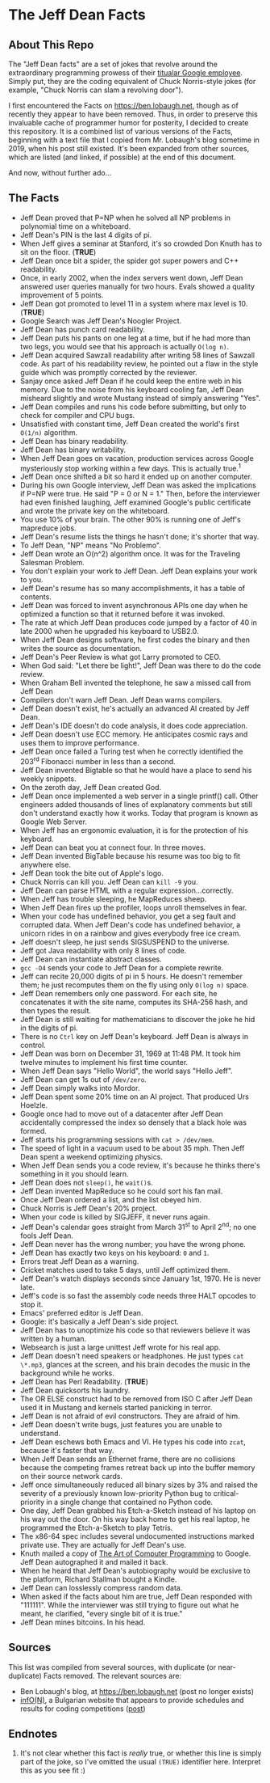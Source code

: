 # The Jeff Dean Facts

## About This Repo

The "Jeff Dean facts" are a set of jokes that revolve around the extraordinary programming prowess of their [titualar Google employee](https://en.wikipedia.org/wiki/Jeff_Dean). Simply put, they are the coding equivalent of Chuck Norris-style jokes (for example, "Chuck Norris can slam a revolving door").

I first encountered the Facts on <https://ben.lobaugh.net>, though as of recently they appear to have been removed. Thus, in order to preserve this invaluable cache of programmer humor for posterity, I decided to create this repository. It is a combined list of various versions of the Facts, beginning with a text file that I copied from Mr. Lobaugh's blog sometime in 2019, when his post still existed. It's been expanded from other sources, which are listed (and linked, if possible) at the end of this document.

And now, without further ado...

## The Facts

- Jeff Dean proved that P=NP when he solved all NP problems in polynomial time on a whiteboard.
- Jeff Dean's PIN is the last 4 digits of pi.
- When Jeff gives a seminar at Stanford, it's so crowded Don Knuth has to sit on the floor. (**TRUE**)
- Jeff Dean once bit a spider, the spider got super powers and C++ readability.
- Once, in early 2002, when the index servers went down, Jeff Dean answered user queries manually for two hours. Evals showed a quality improvement of 5 points.
- Jeff Dean got promoted to level 11 in a system where max level is 10. (**TRUE**)
- Google Search was Jeff Dean's Noogler Project.
- Jeff Dean has punch card readability.
- Jeff Dean puts his pants on one leg at a time, but if he had more than two legs, you would see that his approach is actually `O(log n)`.
- Jeff Dean acquired Sawzall readability after writing 58 lines of Sawzall code. As part of his readability review, he pointed out a flaw in the style guide which was promptly corrected by the reviewer.
- Sanjay once asked Jeff Dean if he could keep the entire web in his memory. Due to the noise from his keyboard cooling fan, Jeff Dean misheard slightly and wrote Mustang instead of simply answering "Yes".
- Jeff Dean compiles and runs his code before submitting, but only to check for compiler and CPU bugs.
- Unsatisfied with constant time, Jeff Dean created the world's first `O(1/n)` algorithm.
- Jeff Dean has binary readability.
- Jeff Dean has binary writability.
- When Jeff Dean goes on vacation, production services across Google mysteriously stop working within a few days. This is actually true.<sup>1</sup>
- Jeff Dean once shifted a bit so hard it ended up on another computer.
- During his own Google interview, Jeff Dean was asked the implications if P=NP were true. He said "P = 0 or N = 1." Then, before the interviewer had even finished laughing, Jeff examined Google's public certificate and wrote the private key on the whiteboard.
- You use 10% of your brain. The other 90% is running one of Jeff's mapreduce jobs.
- Jeff Dean's resume lists the things he hasn't done; it's shorter that way.
- To Jeff Dean, "NP" means "No Problemo".
- Jeff Dean wrote an O(n^2) algorithm once. It was for the Traveling Salesman Problem.
- You don't explain your work to Jeff Dean. Jeff Dean explains your work to you.
- Jeff Dean's resume has so many accomplishments, it has a table of contents.
- Jeff Dean was forced to invent asynchronous APIs one day when he optimized a function so that it returned before it was invoked.
- The rate at which Jeff Dean produces code jumped by a factor of 40 in late 2000 when he upgraded his keyboard to USB2.0.
- When Jeff Dean designs software, he first codes the binary and then writes the source as documentation.
- Jeff Dean's Peer Review is what got Larry promoted to CEO.
- When God said: "Let there be light!", Jeff Dean was there to do the code review.
- When Graham Bell invented the telephone, he saw a missed call from Jeff Dean
- Compilers don't warn Jeff Dean. Jeff Dean warns compilers.
- Jeff Dean doesn't exist, he's actually an advanced AI created by Jeff Dean.
- Jeff Dean's IDE doesn't do code analysis, it does code appreciation.
- Jeff Dean doesn't use ECC memory. He anticipates cosmic rays and uses them to improve performance.
- Jeff Dean once failed a Turing test when he correctly identified the 203<sup>rd</sup> Fibonacci number in less than a second.
- Jeff Dean invented Bigtable so that he would have a place to send his weekly snippets.
- On the zeroth day, Jeff Dean created God.
- Jeff Dean once implemented a web server in a single printf() call. Other engineers added thousands of lines of explanatory comments but still don't understand exactly how it works. Today that program is known as Google Web Server.
- When Jeff has an ergonomic evaluation, it is for the protection of his keyboard.
- Jeff Dean can beat you at connect four. In three moves.
- Jeff Dean invented BigTable because his resume was too big to fit anywhere else.
- Jeff Dean took the bite out of Apple's logo.
- Chuck Norris can kill you. Jeff Dean can `kill -9` you.
- Jeff Dean can parse HTML with a regular expression...correctly.
- When Jeff has trouble sleeping, he MapReduces sheep.
- When Jeff Dean fires up the profiler, loops unroll themselves in fear.
- When your code has undefined behavior, you get a seg fault and corrupted data. When Jeff Dean's code has undefined behavior, a unicorn rides in on a rainbow and gives everybody free ice cream.
- Jeff doesn't sleep, he just sends SIGSUSPEND to the universe.
- Jeff got Java readability with only 8 lines of code.
- Jeff Dean can instantiate abstract classes.
- `gcc -O4` sends your code to Jeff Dean for a complete rewrite.
- Jeff can recite 20,000 digits of pi in 5 hours. He doesn't remember them; he just recomputes them on the fly using only `O(log n)` space.
- Jeff Dean remembers only one password. For each site, he concatenates it with the site name, computes its SHA-256 hash, and then types the result.
- Jeff Dean is still waiting for mathematicians to discover the joke he hid in the digits of pi.
- There is no `Ctrl` key on Jeff Dean's keyboard. Jeff Dean is always in control.
- Jeff Dean was born on December 31, 1969 at 11:48 PM. It took him twelve minutes to implement his first time counter.
- When Jeff Dean says "Hello World", the world says "Hello Jeff".
- Jeff Dean can get 1s out of `/dev/zero`.
- Jeff Dean simply walks into Mordor.
- Jeff Dean spent some 20% time on an AI project. That produced Urs Hoelzle.
- Google once had to move out of a datacenter after Jeff Dean accidentally compressed the index so densely that a black hole was formed.
- Jeff starts his programming sessions with `cat > /dev/mem`.
- The speed of light in a vacuum used to be about 35 mph. Then Jeff Dean spent a weekend optimizing physics.
- When Jeff Dean sends you a code review, it's because he thinks there's something in it you should learn.
- Jeff Dean does not `sleep()`, he `wait()`s.
- Jeff Dean invented MapReduce so he could sort his fan mail.
- Once Jeff Dean ordered a list, and the list obeyed him.
- Chuck Norris is Jeff Dean's 20% project.
- When your code is killed by SIGJEFF, it never runs again.
- Jeff Dean's calendar goes straight from March 31<sup>st</sup> to April 2<sup>nd</sup>; no one fools Jeff Dean.
- Jeff Dean never has the wrong number; you have the wrong phone.
- Jeff Dean has exactly two keys on his keyboard: `0` and `1`.
- Errors treat Jeff Dean as a warning.
- Cricket matches used to take 5 days, until Jeff optimized them.
- Jeff Dean's watch displays seconds since January 1st, 1970. He is never late.
- Jeff's code is so fast the assembly code needs three HALT opcodes to stop it.
- Emacs' preferred editor is Jeff Dean.
- Google: it's basically a Jeff Dean's side project.
- Jeff Dean has to unoptimize his code so that reviewers believe it was written by a human.
- Websearch is just a large unittest Jeff wrote for his real app.
- Jeff Dean doesn't need speakers or headphones. He just types `cat \*.mp3`, glances at the screen, and his brain decodes the music in the background while he works.
- Jeff Dean has Perl Readability. (**TRUE**)
- Jeff Dean quicksorts his laundry.
- The OR ELSE construct had to be removed from ISO C after Jeff Dean used it in Mustang and kernels started panicking in terror.
- Jeff Dean is not afraid of evil constructors. They are afraid of him.
- Jeff Dean doesn't write bugs, just features you are unable to understand.
- Jeff Dean eschews both Emacs and VI. He types his code into `zcat`, because it's faster that way.
- When Jeff Dean sends an Ethernet frame, there are no collisions because the competing frames retreat back up into the buffer memory on their source network cards.
- Jeff once simultaneously reduced all binary sizes by 3% and raised the severity of a previously known low-priority Python bug to critical-priority in a single change that contained no Python code.
- One day, Jeff Dean grabbed his Etch-a-Sketch instead of his laptop on his way out the door. On his way back home to get his real laptop, he programmed the Etch-a-Sketch to play Tetris.
- The x86-64 spec includes several undocumented instructions marked private use. They are actually for Jeff Dean's use.
- Knuth mailed a copy of <u>The Art of Computer Programming</u> to Google. Jeff Dean autographed it and mailed it back.
- When he heard that Jeff Dean's autobiography would be exclusive to the platform, Richard Stallman bought a Kindle.
- Jeff Dean can losslessly compress random data.
- When asked if the facts about him are true, Jeff Dean responded with "111111". While the interviewer was still trying to figure out what he meant, he clarified, "every single bit of it is true."
- Jeff Dean mines bitcoins. In his head.


## Sources

This list was compiled from several sources, with duplicate (or near-duplicate) Facts removed. The relevant sources are:

- Ben Lobaugh's blog, at <https://ben.lobaugh.net> (post no longer exists)
- [infO(N)](https://www.informatika.bg), a Bulgarian website that appears to provide schedules and results for coding competitions ([post](https://www.informatika.bg/jeffdean))

## Endnotes

1. It's not clear whether this fact is *really* true, or whether this line is simply part of the joke, so I've omitted the usual `(TRUE)` identifier here. Interpret this as you see fit :)

